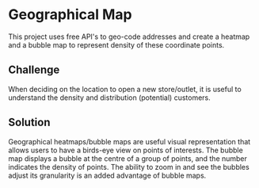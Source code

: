 # Geographical Map
This project uses free API's to geo-code addresses and create a heatmap and a bubble map to represent density of these coordinate points.

## Challenge
When deciding on the location to open a new store/outlet, it is useful to understand the density and distribution (potential) customers.

## Solution
Geographical heatmaps/bubble maps are useful visual representation that allows users to have a birds-eye view on points of interests. The bubble map displays a bubble at the centre of a group of points, and the number indicates the density of points. The ability to zoom in and see the bubbles adjust its granularity is an added advantage of bubble maps.
